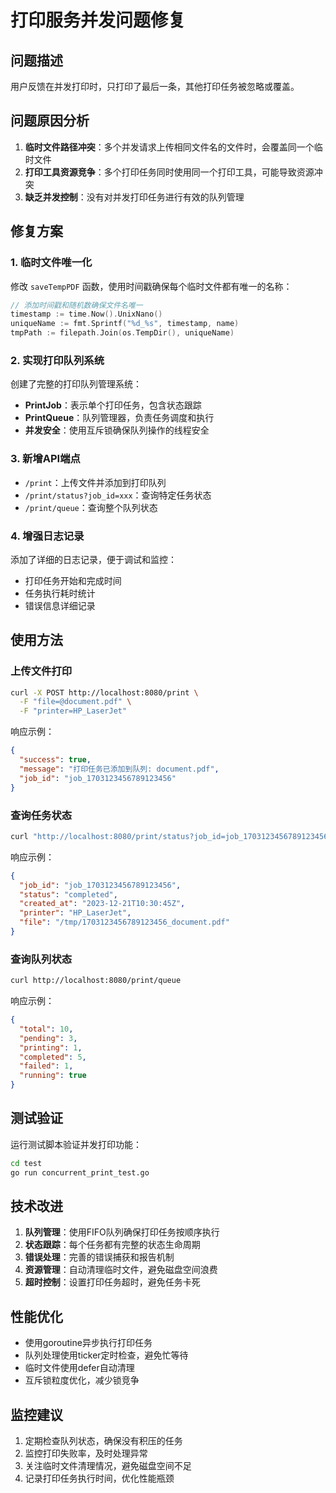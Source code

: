 # 打印服务并发问题修复

## 问题描述

用户反馈在并发打印时，只打印了最后一条，其他打印任务被忽略或覆盖。

## 问题原因分析

1. **临时文件路径冲突**：多个并发请求上传相同文件名的文件时，会覆盖同一个临时文件
2. **打印工具资源竞争**：多个打印任务同时使用同一个打印工具，可能导致资源冲突
3. **缺乏并发控制**：没有对并发打印任务进行有效的队列管理

## 修复方案

### 1. 临时文件唯一化

修改 `saveTempPDF` 函数，使用时间戳确保每个临时文件都有唯一的名称：

```go
// 添加时间戳和随机数确保文件名唯一
timestamp := time.Now().UnixNano()
uniqueName := fmt.Sprintf("%d_%s", timestamp, name)
tmpPath := filepath.Join(os.TempDir(), uniqueName)
```

### 2. 实现打印队列系统

创建了完整的打印队列管理系统：

- **PrintJob**：表示单个打印任务，包含状态跟踪
- **PrintQueue**：队列管理器，负责任务调度和执行
- **并发安全**：使用互斥锁确保队列操作的线程安全

### 3. 新增API端点

- `/print`：上传文件并添加到打印队列
- `/print/status?job_id=xxx`：查询特定任务状态
- `/print/queue`：查询整个队列状态

### 4. 增强日志记录

添加了详细的日志记录，便于调试和监控：

- 打印任务开始和完成时间
- 任务执行耗时统计
- 错误信息详细记录

## 使用方法

### 上传文件打印

```bash
curl -X POST http://localhost:8080/print \
  -F "file=@document.pdf" \
  -F "printer=HP_LaserJet"
```

响应示例：
```json
{
  "success": true,
  "message": "打印任务已添加到队列: document.pdf",
  "job_id": "job_1703123456789123456"
}
```

### 查询任务状态

```bash
curl "http://localhost:8080/print/status?job_id=job_1703123456789123456"
```

响应示例：
```json
{
  "job_id": "job_1703123456789123456",
  "status": "completed",
  "created_at": "2023-12-21T10:30:45Z",
  "printer": "HP_LaserJet",
  "file": "/tmp/1703123456789123456_document.pdf"
}
```

### 查询队列状态

```bash
curl http://localhost:8080/print/queue
```

响应示例：
```json
{
  "total": 10,
  "pending": 3,
  "printing": 1,
  "completed": 5,
  "failed": 1,
  "running": true
}
```

## 测试验证

运行测试脚本验证并发打印功能：

```bash
cd test
go run concurrent_print_test.go
```

## 技术改进

1. **队列管理**：使用FIFO队列确保打印任务按顺序执行
2. **状态跟踪**：每个任务都有完整的状态生命周期
3. **错误处理**：完善的错误捕获和报告机制
4. **资源管理**：自动清理临时文件，避免磁盘空间浪费
5. **超时控制**：设置打印任务超时，避免任务卡死

## 性能优化

- 使用goroutine异步执行打印任务
- 队列处理使用ticker定时检查，避免忙等待
- 临时文件使用defer自动清理
- 互斥锁粒度优化，减少锁竞争

## 监控建议

1. 定期检查队列状态，确保没有积压的任务
2. 监控打印失败率，及时处理异常
3. 关注临时文件清理情况，避免磁盘空间不足
4. 记录打印任务执行时间，优化性能瓶颈 